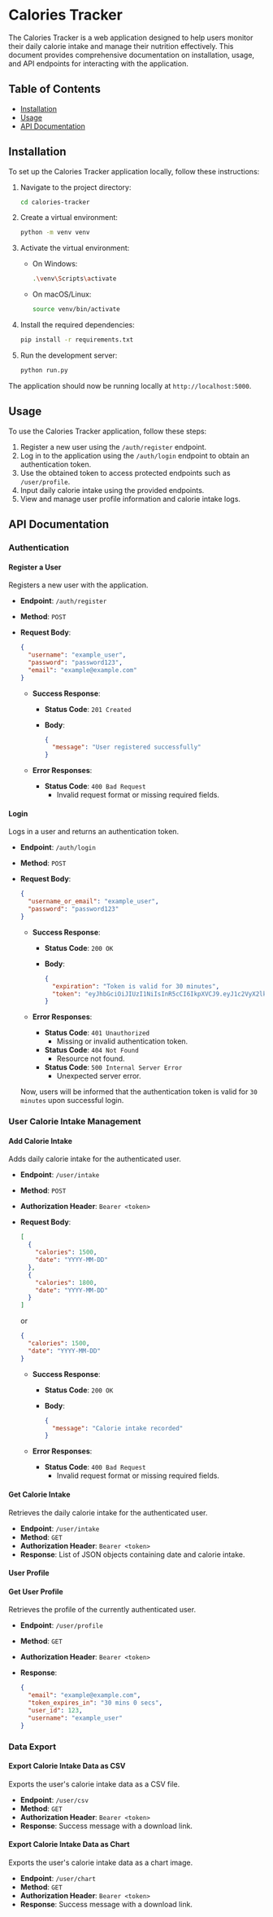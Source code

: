 # Calories Tracker

The Calories Tracker is a web application designed to help users monitor their daily calorie intake and manage their nutrition effectively. This document provides comprehensive documentation on installation, usage, and API endpoints for interacting with the application.

## Table of Contents

- [Installation](#installation)
- [Usage](#usage)
- [API Documentation](#api-documentation)

## Installation

To set up the Calories Tracker application locally, follow these instructions:

1. Navigate to the project directory:

   ```bash
   cd calories-tracker
   ```

2. Create a virtual environment:

   ```bash
   python -m venv venv
   ```

3. Activate the virtual environment:

   - On Windows:
     ```bash
     .\venv\Scripts\activate
     ```
   - On macOS/Linux:
     ```bash
     source venv/bin/activate
     ```

4. Install the required dependencies:

   ```bash
   pip install -r requirements.txt
   ```

5. Run the development server:

   ```bash
   python run.py
   ```

The application should now be running locally at `http://localhost:5000`.

## Usage

To use the Calories Tracker application, follow these steps:

1. Register a new user using the `/auth/register` endpoint.
2. Log in to the application using the `/auth/login` endpoint to obtain an authentication token.
3. Use the obtained token to access protected endpoints such as `/user/profile`.
4. Input daily calorie intake using the provided endpoints.
5. View and manage user profile information and calorie intake logs.

## API Documentation

### Authentication

#### Register a User

Registers a new user with the application.

- **Endpoint**: `/auth/register`
- **Method**: `POST`
- **Request Body**:

  ```json
  {
    "username": "example_user",
    "password": "password123",
    "email": "example@example.com"
  }
  ```

  - **Success Response**:

    - **Status Code**: `201 Created`
    - **Body**:

      ```json
      {
        "message": "User registered successfully"
      }
      ```

  - **Error Responses**:
    - **Status Code**: `400 Bad Request`
      - Invalid request format or missing required fields.

#### Login

Logs in a user and returns an authentication token.

- **Endpoint**: `/auth/login`
- **Method**: `POST`
- **Request Body**:

  ```json
  {
    "username_or_email": "example_user",
    "password": "password123"
  }
  ```

  - **Success Response**:

    - **Status Code**: `200 OK`
    - **Body**:

      ```json
      {
        "expiration": "Token is valid for 30 minutes",
        "token": "eyJhbGciOiJIUzI1NiIsInR5cCI6IkpXVCJ9.eyJ1c2VyX2lkIjoxMjM0NTY3ODkwLCJ1c2VybmFtZSI6ImV4YW1wbGVfdXNlciIsImV4cCI6MTY0NTc5MTUyNX0.Jcf1onmI6NlO8yLoYOjgZVeZThf4FakXoZ-tiPs1n9w"
      }
      ```

  - **Error Responses**:
    - **Status Code**: `401 Unauthorized`
      - Missing or invalid authentication token.
    - **Status Code**: `404 Not Found`
      - Resource not found.
    - **Status Code**: `500 Internal Server Error`
      - Unexpected server error.

  Now, users will be informed that the authentication token is valid for `30 minutes` upon successful login.

### User Calorie Intake Management

#### Add Calorie Intake

Adds daily calorie intake for the authenticated user.

- **Endpoint**: `/user/intake`
- **Method**: `POST`
- **Authorization Header**: `Bearer <token>`
- **Request Body**:

  ```json
  [
    {
      "calories": 1500,
      "date": "YYYY-MM-DD"
    },
    {
      "calories": 1800,
      "date": "YYYY-MM-DD"
    }
  ]
  ```

  or

  ```json
  {
    "calories": 1500,
    "date": "YYYY-MM-DD"
  }
  ```

  - **Success Response**:

    - **Status Code**: `200 OK`
    - **Body**:

      ```json
      {
        "message": "Calorie intake recorded"
      }
      ```

  - **Error Responses**:
    - **Status Code**: `400 Bad Request`
      - Invalid request format or missing required fields.

#### Get Calorie Intake

Retrieves the daily calorie intake for the authenticated user.

- **Endpoint**: `/user/intake`
- **Method**: `GET`
- **Authorization Header**: `Bearer <token>`
- **Response**: List of JSON objects containing date and calorie intake.

#### User Profile

#### Get User Profile

Retrieves the profile of the currently authenticated user.

- **Endpoint**: `/user/profile`
- **Method**: `GET`
- **Authorization Header**: `Bearer <token>`
- **Response**:

  ```json
  {
    "email": "example@example.com",
    "token_expires_in": "30 mins 0 secs",
    "user_id": 123,
    "username": "example_user"
  }
  ```

### Data Export

#### Export Calorie Intake Data as CSV

Exports the user's calorie intake data as a CSV file.

- **Endpoint**: `/user/csv`
- **Method**: `GET`
- **Authorization Header**: `Bearer <token>`
- **Response**: Success message with a download link.

#### Export Calorie Intake Data as Chart

Exports the user's calorie intake data as a chart image.

- **Endpoint**: `/user/chart`
- **Method**: `GET`
- **Authorization Header**: `Bearer <token>`
- **Response**: Success message with a download link.
